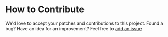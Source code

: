 # How to Contribute

We'd love to accept your patches and contributions to this project.
Found a bug? Have an idea for an improvement? Feel free to [add an issue](../../issues)